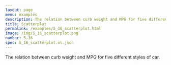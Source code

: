 ```yaml
---
layout: page
menu: examples
description: The relation between curb weight and MPG for five different styles of car.
title: Scatterplot
permalink: /examples/5_16_scatterplot.html
image: /img/5_16_scatterplot.png
number: 5-16
spec: 5_16_scatterplot.vl.json
---
```

The relation between curb weight and MPG for five different styles of car.
